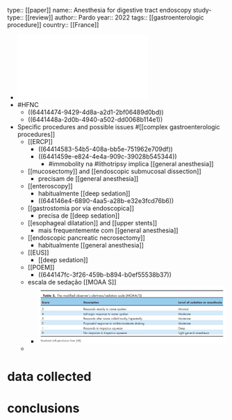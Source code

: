 type:: [[paper]]
name:: Anesthesia for digestive tract endoscopy
study-type:: [[review]] 
author:: Pardo
year:: 2022
tags:: [[gastroenterologic procedure]]
country:: [[France]]

- ![pardo-emmanuel-anesthesia-for-digestive-tract.pdf](../assets/pardo-emmanuel-anesthesia-for-digestive-tract_1681998840803_0.pdf)
- #HFNC
	- ((64414474-9429-4d8a-a2d1-2bf06489d0bd))
	- ((6441448a-2d0b-4940-a502-dd0068b114e1))
- Specific procedures and possible issues #[[complex gastroenterologic procedures]]
	- [[ERCP]]
		- ((64414583-54b5-408a-bb5e-751962e709df))
		- ((6441459e-e824-4e4a-909c-39028b545344))
			- #immobolity na #lithotripsy implica [[general anesthesia]]
	- [[mucosectomy]] and [[endoscopic submucosal dissection]]
		- precisam de [[general anesthesia]]
	- [[enteroscopy]]
		- habitualmente [[deep sedation]]
		- ((644146e4-6890-4aa5-a28b-e32e3fcd76b6))
	- [[gastrostomia por via endoscopica]]
		- precisa de [[deep sedation]]
	- [[esophageal dilatation]] and [[upper stents]]
		- mais frequentemente com [[general anesthesia]]
	- [[endoscopic pancreatic necrosectomy]]
		- habitualmente [[general anesthesia]]
	- [[EUS]]
		- [[deep sedation]]
	- [[POEM]]
		- ((644147fc-3f26-459b-b894-b0ef55538b37))
	- escala de sedação [[MOAA S]]
		- ![image.png](../assets/image_1681999924146_0.png)
	-
# data collected
# conclusions